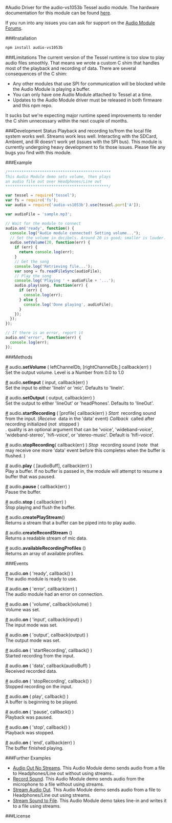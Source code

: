 #Audio
Driver for the audio-vs1053b Tessel audio module. The hardware documentation for this module can be found [here](https://github.com/tessel/hardware/blob/master/modules-overview.md#audio).

If you run into any issues you can ask for support on the [Audio Module Forums](http://forums.tessel.io/category/audio).

###Installation
```sh
npm install audio-vs1053b
```

###Limitations
The current version of the Tessel runtime is too slow to play audio files smoothly. That means we wrote a custom C shim that handles most of the playback and recording of data. There are several consequences of the C shim:

* Any other modules that use SPI for communication will be blocked while the Audio Module is playing a buffer.
* You can only have one Audio Module attached to Tessel at a time.
* Updates to the Audio Module driver must be released in both firmware and this npm repo.

It sucks but we're expecting major runtime speed improvements to render the C shim unnecessary within the next couple of months.

###Development Status
Playback and recording to/from the local file system works well. Streams work less well. Interacting with the SDCard, Ambient, and IR doesn't work yet (issues with the SPI bus). This module is currently undergoing heavy development to fix those issues. Please file any bugs you find with this module.

###Example
```.js
/*********************************************
This Audio Module demo sets volume, then plays
an audio file out over Headphones/Line out
*********************************************/

var tessel = require('tessel');
var fs = require('fs');
var audio = require('audio-vs1053b').use(tessel.port['A']);

var audioFile = 'sample.mp3';

// Wait for the module to connect
audio.on('ready', function() {
  console.log("Audio module connected! Setting volume...");
  // Set the volume in decibels. Around 20 is good; smaller is louder.
  audio.setVolume(20, function(err) {
    if (err) {
      return console.log(err);
    }
    // Get the song
    console.log('Retrieving file...');
    var song = fs.readFileSync(audioFile);
    // Play the song
    console.log('Playing ' + audioFile + '...');
    audio.play(song, function(err) {
      if (err) {
        console.log(err);
      } else {
        console.log('Done playing', audioFile);
      }
    });
  });
});

// If there is an error, report it
audio.on('error', function(err) {
  console.log(err);
});
```

###Methods

&#x20;<a href="#api-audio-setVolume-leftChannelDb-rightChannelDb-callback-err-Set-the-output-volume-Level-is-a-Number-from-0-0-to-1-0" name="api-audio-setVolume-leftChannelDb-rightChannelDb-callback-err-Set-the-output-volume-Level-is-a-Number-from-0-0-to-1-0">#</a> audio<b>.setVolume</b> ( leftChannelDb, [rightChannelDb,] callback(err) )  
 Set the output volume. Level is a Number from 0.0 to 1.0  

&#x20;<a href="#api-audio-setInput-input-callback-err-Set-the-input-to-either-lineIn-or-mic-Defaults-to-lineIn" name="api-audio-setInput-input-callback-err-Set-the-input-to-either-lineIn-or-mic-Defaults-to-lineIn">#</a> audio<b>.setInput</b> ( input, callback(err) )  
 Set the input to either 'lineIn' or 'mic'. Defaults to 'lineIn'.  

&#x20;<a href="#api-audio-setOutput-output-callback-err-Set-the-output-to-either-lineOut-or-headPhones-Defaults-to-lineOut" name="api-audio-setOutput-output-callback-err-Set-the-output-to-either-lineOut-or-headPhones-Defaults-to-lineOut">#</a> audio<b>.setOutput</b> ( output, callback(err) )  
 Set the output to either 'lineOut' or 'headPhones'. Defaults to 'lineOut'.  

&#x20;<a href="#api-audio-startRecording-profile-callback-err-Start-recording-sound-from-the-input-Receive-data-in-the-data-event-Callback-called-after-recording-initialized-not-stopped-quality-is-an-optional-argument-that-can-be-voice-wideband-voice-wideband-stereo-hifi-voice-or-stereo-music-Default-is-hifi-voice" name="api-audio-startRecording-profile-callback-err-Start-recording-sound-from-the-input-Receive-data-in-the-data-event-Callback-called-after-recording-initialized-not-stopped-quality-is-an-optional-argument-that-can-be-voice-wideband-voice-wideband-stereo-hifi-voice-or-stereo-music-Default-is-hifi-voice">#</a> audio<b>.startRecording</b> ( [profile] callback(err) ) <i>Start</i>&nbsp; recording sound from the input. (<i>Receive</i>&nbsp; data in the 'data' event) <i>Callback</i>&nbsp; called after recording initialized (<i>not</i>&nbsp; stopped )  
. quality is an optional argument that can be 'voice', 'wideband-voice', 'wideband-stereo', 'hifi-voice', or 'stereo-music'. Default is 'hifi-voice'.  

&#x20;<a href="#api-audio-stopRecording-callback-err-Stop-recording-sound-note-that-may-receive-one-more-data-event-before-this-completes-when-the-buffer-is-flushed" name="api-audio-stopRecording-callback-err-Stop-recording-sound-note-that-may-receive-one-more-data-event-before-this-completes-when-the-buffer-is-flushed">#</a> audio<b>.stopRecording</b>( callback(err) ) <i>Stop</i>&nbsp; recording sound (<i>note</i>&nbsp; that may receive one more 'data' event before this completes when the buffer is flushed. )  

&#x20;<a href="#api-audio-play-audioBuff-callback-err-Play-a-buffer-If-no-buffer-is-passed-in-the-module-will-attempt-to-resume-a-buffer-that-was-paused" name="api-audio-play-audioBuff-callback-err-Play-a-buffer-If-no-buffer-is-passed-in-the-module-will-attempt-to-resume-a-buffer-that-was-paused">#</a> audio<b>.play</b> ( [audioBuff], callback(err) )  
 Play a buffer. If no buffer is passed in, the module will attempt to resume a buffer that was paused.  

&#x20;<a href="#api-audio-pause-callback-err-Pause-the-buffer" name="api-audio-pause-callback-err-Pause-the-buffer">#</a> audio<b>.pause</b> ( callback(err) )  
 Pause the buffer.  

&#x20;<a href="#api-audio-stop-callback-err-Stop-playing-and-flush-the-buffer" name="api-audio-stop-callback-err-Stop-playing-and-flush-the-buffer">#</a> audio<b>.stop</b> ( callback(err) )  
 Stop playing and flush the buffer.  

&#x20;<a href="#api-audio-createPlayStream-Returns-a-stream-that-a-buffer-can-be-piped-into-to-play-audio" name="api-audio-createPlayStream-Returns-a-stream-that-a-buffer-can-be-piped-into-to-play-audio">#</a> audio<b>.createPlayStream</b>()  
 Returns a stream that a buffer can be piped into to play audio.  

&#x20;<a href="#api-audio-createRecordStream-Returns-a-readable-stream-of-mic-data" name="api-audio-createRecordStream-Returns-a-readable-stream-of-mic-data">#</a> audio<b>.createRecordStream</b> ()  
 Returns a readable stream of mic data.  

&#x20;<a href="#api-audio-availableRecordingProfiles-Returns-an-array-of-available-profiles" name="api-audio-availableRecordingProfiles-Returns-an-array-of-available-profiles">#</a> audio<b>.availableRecordingProfiles</b> ()  
 Returns an array of available profiles.  

###Events

&#x20;<a href="#api-audio-on-ready-callback-The-audio-module-is-ready-to-use" name="api-audio-on-ready-callback-The-audio-module-is-ready-to-use">#</a> audio<b>.on</b> ( 'ready', callback() )  
 The audio module is ready to use.  

&#x20;<a href="#api-audio-on-error-callback-err-The-audio-module-had-an-error-on-connection" name="api-audio-on-error-callback-err-The-audio-module-had-an-error-on-connection">#</a> audio<b>.on</b> ( 'error', callback(err) )  
 The audio module had an error on connection.  

&#x20;<a href="#api-audio-on-volume-callback-volume-Volume-was-set" name="api-audio-on-volume-callback-volume-Volume-was-set">#</a> audio<b>.on</b> ( 'volume', callback(volume) )  
 Volume was set.  

&#x20;<a href="#api-audio-on-input-callback-input-The-input-mode-was-set" name="api-audio-on-input-callback-input-The-input-mode-was-set">#</a> audio<b>.on</b> ( 'input', callback(input) )  
 The input mode was set.  

&#x20;<a href="#api-audio-on-output-callback-output-The-output-mode-was-set" name="api-audio-on-output-callback-output-The-output-mode-was-set">#</a> audio<b>.on</b> ( 'output', callback(output) )  
 The output mode was set.  

&#x20;<a href="#api-audio-on-startRecording-callback-Started-recording-from-the-input" name="api-audio-on-startRecording-callback-Started-recording-from-the-input">#</a> audio<b>.on</b> ( 'startRecording', callback() )  
 Started recording from the input.  

&#x20;<a href="#api-audio-on-data-callback-audioBuff-Received-recorded-data" name="api-audio-on-data-callback-audioBuff-Received-recorded-data">#</a> audio<b>.on</b> ( 'data', callback(audioBuff) )  
 Received recorded data.  

&#x20;<a href="#api-audio-on-stopRecording-callback-Stopped-recording-on-the-input" name="api-audio-on-stopRecording-callback-Stopped-recording-on-the-input">#</a> audio<b>.on</b> ( 'stopRecording', callback() )  
 Stopped recording on the input.  

&#x20;<a href="#api-audio-on-play-callback-A-buffer-is-beginning-to-be-played" name="api-audio-on-play-callback-A-buffer-is-beginning-to-be-played">#</a> audio<b>.on</b> ( play', callback() )  
 A buffer is beginning to be played.  

&#x20;<a href="#api-audio-on-pause-callback-Playback-was-paused" name="api-audio-on-pause-callback-Playback-was-paused">#</a> audio<b>.on</b> ( 'pause', callback() )  
 Playback was paused.  

&#x20;<a href="#api-audio-on-stop-callback-Playback-was-stopped" name="api-audio-on-stop-callback-Playback-was-stopped">#</a> audio<b>.on</b> ( 'stop', callback() )  
 Playback was stopped.  

&#x20;<a href="#api-audio-on-end-callback-err-The-buffer-finished-playing" name="api-audio-on-end-callback-err-The-buffer-finished-playing">#</a> audio<b>.on</b> ( 'end', callback(err) )  
 The buffer finished playing.  

###Further Examples
* [Audio Out No Streams](https://github.com/tessel/audio-vs1053b/blob/master/examples/audio-out-no-streams.js). This Audio Module demo sends audio from a file to Headphones/Line out without using streams.. 
* [Record Sound](https://github.com/tessel/audio-vs1053b/blob/master/examples/record-sound.js). This Audio Module demo sends audio from the microphone to a file without using streams.
* [Stream Audio Out](https://github.com/tessel/audio-vs1053b/blob/master/examples/stream-audio-out.js). This Audio Module demo sends audio from a file to Headphones/Line out using streams. 
* [Stream Sound to File](https://github.com/tessel/audio-vs1053b/blob/master/examples/stream-sound-to-file.js). This Audio Module demo takes line-in and writes it to a file using streams.

###License